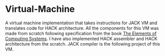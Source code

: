 # Virtual-Machine
A virtual machine implementation that takes instructions for JACK VM and translates code for HACK architecture. All the components for this VM was made from scratch following specification from the book [The Elements of Computing Systems](https://www.amazon.com/Elements-Computing-Systems-Building-Principles/dp/0262640686). I have also implemented HACK assembler and HACK architecture from the scratch. JACK compiler is the following project of this VM.
